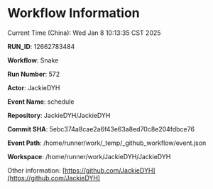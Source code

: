 # Workflow Information

Current Time (China): Wed Jan  8 10:13:35 CST 2025  

**RUN_ID**: 12662783484  

**Workflow**: Snake  

**Run Number**: 572  

**Actor**: JackieDYH  

**Event Name**: schedule  

**Repository**: JackieDYH/JackieDYH  

**Commit SHA**: 5ebc374a8cae2a6f43e63a8ed70c8e204fdbce76  

**Event Path**: /home/runner/work/_temp/_github_workflow/event.json  

**Workspace**: /home/runner/work/JackieDYH/JackieDYH  

Other information: [https://github.com/JackieDYH](https://github.com/JackieDYH)
